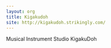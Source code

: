 ```yaml
---
layout: org
title: Kigakudoh
site: http://kigakudoh.strikingly.com/
---
```

Musical Instrument Studio KigakuDoh
